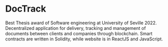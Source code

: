 # DocTrack

Best Thesis award of Software engineering at University of Seville 2022. Decentralized application for delivery, tracking and management of documents between clients and companies through blockchain. Smart contracts are written in Solidity, while website is in ReactJS and JavaScript.
